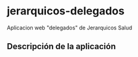 # jerarquicos-delegados
Aplicacion web "delegados" de Jerarquicos Salud

Descripción de la aplicación
 ---
